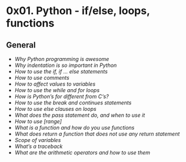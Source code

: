 # 0x01. Python - if/else, loops, functions
## General

- _Why Python programming is awesome_
- _Why indentation is so important in Python_
- _How to use the if, if ... else statements_
- _How to use comments_
- _How to affect values to variables_
- _How to use the while and for loops_
- _How is Python’s for different from C‘s?_
- _How to use the break and continues statements_
- _How to use else clauses on loops_
- _What does the pass statement do, and when to use it_
- _How to use [range]_
- _What is a function and how do you use functions_
- _What does return a function that does not use any return statement_
- _Scope of variables_
- _What’s a traceback_
- _What are the arithmetic operators and how to use them_